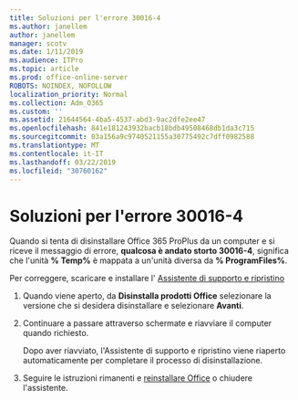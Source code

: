 ```yaml
---
title: Soluzioni per l'errore 30016-4
ms.author: janellem
author: janellem
manager: scotv
ms.date: 1/11/2019
ms.audience: ITPro
ms.topic: article
ms.prod: office-online-server
ROBOTS: NOINDEX, NOFOLLOW
localization_priority: Normal
ms.collection: Adm_O365
ms.custom: ''
ms.assetid: 21644564-4ba5-4537-abd3-9ac2dfe2ee47
ms.openlocfilehash: 841e181243932bacb18bdb49508468db1da3c715
ms.sourcegitcommit: 03a156a9c9740521155a30775492c7dff0982588
ms.translationtype: MT
ms.contentlocale: it-IT
ms.lasthandoff: 03/22/2019
ms.locfileid: "30760162"
---
```

# <a name="solutions-for-error-30016-4"></a>Soluzioni per l'errore 30016-4


Quando si tenta di disinstallare Office 365 ProPlus da un computer e si riceve il messaggio di errore, **qualcosa è andato storto 30016-4**, significa che l'unità **% Temp%** è mappata a un'unità diversa da **% ProgramFiles%**.
  
Per correggere, scaricare e installare l' [Assistente di supporto e ripristino](https://aka.ms/SARA-OfficeUninstall-Alchemy)
  
1. Quando viene aperto, da **Disinstalla prodotti Office** selezionare la versione che si desidera disinstallare e selezionare **Avanti**. 
    
2. Continuare a passare attraverso schermate e riavviare il computer quando richiesto.
    
    Dopo aver riavviato, l'Assistente di supporto e ripristino viene riaperto automaticamente per completare il processo di disinstallazione.
    
3. Seguire le istruzioni rimanenti e [reinstallare Office](https://portal.office.com/OLS/MySoftware.aspx) o chiudere l'assistente. 
    

